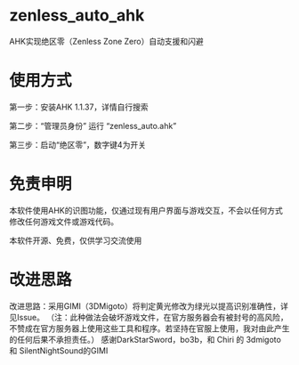 # zenless_auto_ahk
AHK实现绝区零（Zenless Zone Zero）自动支援和闪避
# 使用方式
第一步：安装AHK 1.1.37，详情自行搜索

第二步：“管理员身份” 运行 “zenless_auto.ahk”

第三步：启动“绝区零”，数字键4为开关
# 免责申明
本软件使用AHK的识图功能，仅通过现有用户界面与游戏交互，不会以任何方式修改任何游戏文件或游戏代码。

本软件开源、免费，仅供学习交流使用

# 改进思路
改进思路：采用GIMI（3DMigoto）将判定黄光修改为绿光以提高识别准确性，详见Issue。
（注：此种做法会破坏游戏文件，在官方服务器会有被封号的高风险，不赞成在官方服务器上使用这些工具和程序。若坚持在官服上使用，我对由此产生的任何后果不承担责任。）
感谢DarkStarSword，bo3b，和 Chiri 的 3dmigoto 和 SilentNightSound的GIMI

